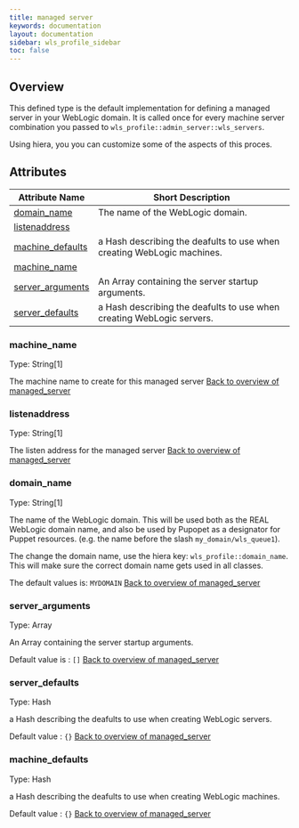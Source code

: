 ```yaml
---
title: managed server
keywords: documentation
layout: documentation
sidebar: wls_profile_sidebar
toc: false
---
```

## Overview

This defined type is the default implementation for defining a managed server in your WebLogic domain. It is called once for every machine server combination you passed to `wls_profile::admin_server::wls_servers`.

Using hiera, you you can customize some of the aspects of this proces.





## Attributes



Attribute Name                                       | Short Description                                                      |
---------------------------------------------------- | ---------------------------------------------------------------------- |
[domain_name](#managed_server_domain_name)           | The name of the WebLogic domain.                                       |
[listenaddress](#managed_server_listenaddress)       |                                                                        |
[machine_defaults](#managed_server_machine_defaults) | a Hash describing the deafults to use when creating WebLogic machines. |
[machine_name](#managed_server_machine_name)         |                                                                        |
[server_arguments](#managed_server_server_arguments) | An Array containing the server startup arguments.                      |
[server_defaults](#managed_server_server_defaults)   | a Hash describing the deafults to use when creating WebLogic servers.  |




### machine_name<a name='managed_server_machine_name'>


Type: String[1]



The machine name to create for this managed server
[Back to overview of managed_server](#attributes)


### listenaddress<a name='managed_server_listenaddress'>


Type: String[1]



The listen address for the managed server
[Back to overview of managed_server](#attributes)


### domain_name<a name='managed_server_domain_name'>


Type: String[1]



The name of the WebLogic domain. This will be used both as the REAL WebLogic domain name, and also be used by Pupopet as a designator for Puppet resources. (e.g. the name before the slash `my_domain/wls_queue1`).

The change the domain name, use the hiera key: `wls_profile::domain_name`. This will make sure the correct domain name gets used in all classes.

The default values is: `MYDOMAIN`
[Back to overview of managed_server](#attributes)


### server_arguments<a name='managed_server_server_arguments'>


Type: Array



An Array containing the server startup arguments.

Default value is : `[]`
[Back to overview of managed_server](#attributes)


### server_defaults<a name='managed_server_server_defaults'>


Type: Hash



a Hash describing the deafults to use when creating WebLogic servers.

Default value : `{}`
[Back to overview of managed_server](#attributes)


### machine_defaults<a name='managed_server_machine_defaults'>


Type: Hash



a Hash describing the deafults to use when creating WebLogic machines.

Default value : `{}`
[Back to overview of managed_server](#attributes)

